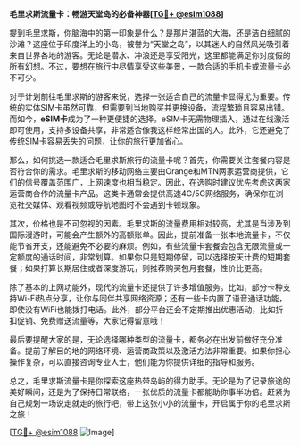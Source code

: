 **毛里求斯流量卡：畅游天堂岛的必备神器[[TG💪+ @esim1088](https://t.me/s/esim1088)]**

提到毛里求斯，你脑海中的第一印象是什么？是那片湛蓝的大海，还是洁白细腻的沙滩？这座位于印度洋上的小岛，被誉为“天堂之岛”，以其迷人的自然风光吸引着来自世界各地的游客。无论是潜水、冲浪还是享受阳光，这里都能满足你对度假的所有幻想。不过，要想在旅行中尽情享受这些美景，一款合适的手机卡或流量卡必不可少。

对于计划前往毛里求斯的游客来说，选择一张适合自己的流量卡显得尤为重要。传统的实体SIM卡虽然可靠，但需要到当地购买并更换设备，流程繁琐且容易出错。而如今，**eSIM卡**成为了一种更便捷的选择。eSIM卡无需物理插入，通过在线激活即可使用，支持多设备共享，非常适合像我这样经常出国的人。此外，它还避免了传统SIM卡容易丢失的问题，让你的旅行更加省心。

那么，如何挑选一款适合毛里求斯旅行的流量卡呢？首先，你需要关注套餐内容是否符合你的需求。毛里求斯的移动网络主要由Orange和MTN两家运营商提供，它们的信号覆盖范围广，上网速度也相当稳定。因此，在选购时建议优先考虑这两家运营商合作的流量卡产品。这类卡通常会提供高速4G/5G网络服务，确保你在浏览社交媒体、观看视频或导航地图时不会遇到卡顿现象。

其次，价格也是不可忽视的因素。毛里求斯的流量费用相对较高，尤其是当涉及到国际漫游时，可能会产生额外的高额账单。因此，提前准备一张本地流量卡，不仅能节省开支，还能避免不必要的麻烦。例如，有些流量卡套餐会包含无限流量或一定额度的通话时间，非常划算。如果你只是短期停留，可以选择按天计费的短期套餐；如果打算长期居住或者深度游玩，则推荐购买包月套餐，性价比更高。

除了基本的上网功能外，现代的流量卡还提供了许多增值服务。比如，部分卡种支持Wi-Fi热点分享，让你与同伴共享网络资源；还有一些卡内置了语音通话功能，即使没有WiFi也能拨打电话。此外，部分平台还会不定期推出优惠活动，比如折扣促销、免费赠送流量等，大家记得留意哦！

最后要提醒大家的是，无论选择哪种类型的流量卡，都务必在出发前做好充分准备。提前了解目的地的网络环境、运营商政策以及激活方法非常重要。如果你担心操作复杂，可以直接咨询专业人士，他们能为你提供详细的指导和服务。

总之，毛里求斯流量卡是你探索这座热带岛屿的得力助手。无论是为了记录旅途的美好瞬间，还是为了保持日常联络，一张优质的流量卡都能助你事半功倍。赶紧为自己规划一场说走就走的旅行吧，带上这张小小的流量卡，开启属于你的毛里求斯之旅！

[[TG💪+ @esim1088](https://t.me/s/esim1088) ![Image](https://i.postimg.cc/4NQfJmqS/Snipaste-2025-05-13-00-14-12.png)]